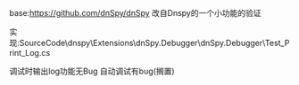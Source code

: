 base:https://github.com/dnSpy/dnSpy
改自Dnspy的一个小功能的验证

实现:SourceCode\dnspy\Extensions\dnSpy.Debugger\dnSpy.Debugger\Test_Print_Log.cs

调试时输出log功能无Bug
自动调试有bug(搁置)